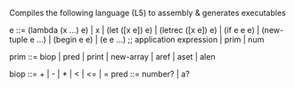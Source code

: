 Compiles the following language (L5) to assembly & generates executables

e ::= (lambda (x ...) e)
    | x
    | (let ([x e]) e)
    | (letrec ([x e]) e)
    | (if e e e)
    | (new-tuple e ...)
    | (begin e e)
    | (e e ...) ;; application expression
    | prim
    | num
  
prim ::= biop 
       | pred 
       | print
       | new-array
       | aref
       | aset
       | alen

biop ::= + | - | * | < | <= | =
pred ::= number? | a?